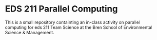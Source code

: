 # EDS 211 Parallel Computing

This is a small repository containting an in-class activity on parallel computing for eds 211 Team Science at the Bren School of Environmental Science & Management.
